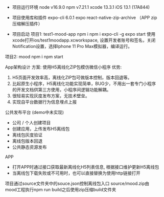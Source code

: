 * 项目运行环境
node v16.9.0
npm  v7.21.1
xcode 13.3.1
iOS 13.1 (17A844)

* 项目使用库和插件
expo-cli 6.0.1
expo
react-native-zip-archive （APP zip压缩解压插件）

* 项目启动
项目1: test1-mood-app
npm i
npm i expo-cli -g
expo start
使用xcode打开ios/test1moodapp.xcworkspace, 设置开发者账号和签名，关闭Notification设置，选择Iphone 11 Pro Max模拟器，编译运行。

项目2: mood
npm i
npm start

App架构设计
方案: 使用H5离线化ZIP包模仿微信小程序
优势:
1. H5页面开发效率高，离线化ZIP包可做版本控制，版本回退等。
2. 比起原生小程序，H5离线化功能实现简单，BUG少，不用出一套专门小程序的开发文档供第三方使用，小程序间逻辑功能解耦。
3. 很轻易实现灰度发布方案，无技术壁垒。
4. 实现自平台数据行为信息埋点上报

公共发布平台 (demo中未实现)
- 公司 / 个人创建项目
- 创建应用，上传发布H5离线包
- 离线包灰度验证
- 离线包版本回退
- 公共静态资源发布

APP
- 打开APP时通过接口获取最新离线化H5列表信息, 根据接口维护更新H5离线包
- 当离线包下载失败或不可用时，也可以直接替换为使用http链接打开

项目通过source文件夹中的souce.json控制离线包入口
source/mood.zip由mood工程执行npm run build之后使用zip压缩build文件夹